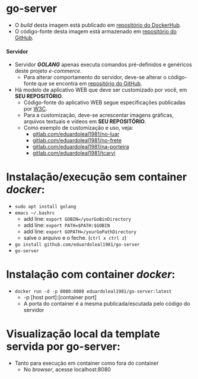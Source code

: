 # go-server
- O *build* desta imagem está publicado em [repositório do DockerHub](https://hub.docker.com/r/tcarvi/go-server).
- O código-fonte desta imagem está armazenado em [repositório do GitHub](https://github.com/tcarvi/go-server).

#### Servidor 
- Servidor ***GOLANG*** apenas executa comandos pré-definidos e genéricos deste projeto *e-commerce*.
  - Para alterar comportamento do servidor, deve-se alterar o código-fonte que se encontra em [repositório do GitHub](https://github.com/eduardoleal1981/go-server). 
- Há modelo de aplicativo WEB que deve ser customizado por você, em **SEU REPOSITÓRIO**.
  - Código-fonte do aplicativo WEB segue especificações publicadas por [W3C](https://www.w3.org/2019/06/htmlwg-charter.html).
  - Para a customização, deve-se acrescentar imagens gráficas, arquivos textuais e vídeos em **SEU REPOSITÓRIO**.
  - Como exemplo de customização e uso, veja:
    - [gitlab.com/eduardoleal1981/no-luar](https://gitlab.com/eduardoleal1981/no-luar)
    - [gitlab.com/eduardoleal1981/no-frete](https://gitlab.com/eduardoleal1981/no-frete)
    - [gitlab.com/eduardoleal1981/na-porteira](https://gitlab.com/eduardoleal1981/na-porteira)
    - [gitlab.com/eduardoleal1981/tcarvi](https://gitlab.com/eduardoleal1981/tcarvi)

# Instalação/execução sem container *docker*:
- `sudo apt install golang`
- `emacs ~/.bashrc`
  - add line: `export GOBIN=/yourGoBinDirectory`
  - add line: `export PATH=$PATH:$GOBIN`
  - add line: `export GOPATH=/yourGoPathDirectory`
  - salve o arquivo e o feche. (`ctrl x ctrl z`)
- `go install github.com/eduardoleal1981/go-server`
- `go-server`

# Instalação com container *docker*:
- `docker run -d -p 8080:8080 eduardoleal1981/go-server:latest`
  - -p [host port]:[container port]
  - A porta do container é a mesma publicada/escutada pelo código do servidor

# Visualização local da template servida por go-server:
  - Tanto para execução em container como fora do container
    - No *browser*, acesse localhost:8080